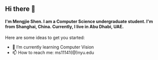 ## Hi there 👋

#### I'm Mengjie Shen. I am a Computer Science undergraduate student. I'm from Shanghai, China. Currently, I live in Abu Dhabi, UAE.

Here are some ideas to get you started:

- 🌱 I’m currently learning Computer Vision
- 📫 How to reach me: ms11141(@)nyu.edu
